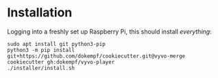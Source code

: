 # Installation

Logging into a freshly set up Raspberry Pi, this should install *everything*:

```
sudo apt install git python3-pip
python3 -m pip install git+https://github.com/dokempf/cookiecutter.git@vyvo-merge
cookiecutter gh:dokempf/vyvo-player
./installer/install.sh
```
